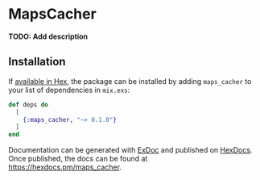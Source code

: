 # MapsCacher

**TODO: Add description**

## Installation

If [available in Hex](https://hex.pm/docs/publish), the package can be installed
by adding `maps_cacher` to your list of dependencies in `mix.exs`:

```elixir
def deps do
  [
    {:maps_cacher, "~> 0.1.0"}
  ]
end
```

Documentation can be generated with [ExDoc](https://github.com/elixir-lang/ex_doc)
and published on [HexDocs](https://hexdocs.pm). Once published, the docs can
be found at <https://hexdocs.pm/maps_cacher>.

